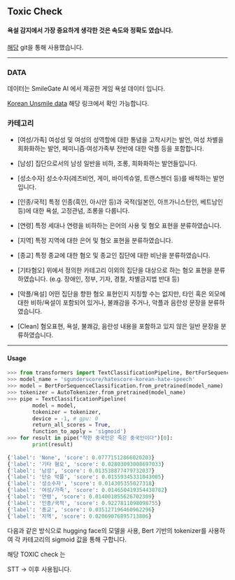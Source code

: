 ## Toxic Check

#### 욕설 감지에서 가장 중요하게 생각한 것은 속도와 정확도 였습니다. 


[해당](https://github.com/sgunderscore/hatescore-korean-hate-speech.git) git을 통해 사용했습니다. 

---

### DATA 


데이터는 SmileGate AI 에서 제공한 게임 욕설 데이터 입니다. 



[Korean Unsmile data](https://github.com/smilegate-ai/korean_unsmile_dataset) 해당 링크에서 확인 가능합니다. 



### 카테고리 

- [여성/가족]
여성성 및 여성의 성역할에 대한 통념을 고착시키는 발언, 여성 차별을 희화화하는 발언, 페미니즘·여성가족부 전반에 대한 악플 등을 포함합니다.

- [남성]
집단으로서의 남성 일반을 비하, 조롱, 희화화하는 발언들입니다.

- [성소수자]
성소수자(레즈비언, 게이, 바이섹슈얼, 트랜스젠더 등)를 배척하는 발언입니다.

- [인종/국적]
특정 인종(흑인, 아시안 등)과 국적(일본인, 아프가니스탄인, 베트남인 등)에 대한 욕설, 고정관념, 조롱을 다룹니다.

- [연령]
특정 세대나 연령을 비하하는 은어의 사용 및 혐오 표현을 분류하였습니다.

- [지역]
특정 지역에 대한 은어 및 혐오 표현을 분류하였습니다.

- [종교]
특정 종교에 대한 혐오 및 종교인 집단에 대한 비난을 분류하였습니다.

- [기타혐오]
위에서 정의한 카테고리 이외의 집단을 대상으로 하는 혐오 표현을 분류하였습니다. (e.g. 장애인, 정부, 기자, 경찰, 차별금지법 반대 등)

- [악플/욕설]
어떤 집단을 향한 혐오 표현인지 지칭할 수는 없지만, 타인 혹은 외모에 대한 비하/욕설이 포함되어 있거나, 불쾌감을 주거나, 악플과 음란성 문장을 분류하였습니다.

- [Clean]
혐오표현, 욕설, 불쾌감, 음란성 내용을 포함하고 있지 않은 일반 문장을 분류하였습니다.


---
#### Usage

```python
>>> from transformers import TextClassificationPipeline, BertForSequenceClassification, AutoTokenizer
>>> model_name = 'sgunderscore/hatescore-korean-hate-speech'
>>> model = BertForSequenceClassification.from_pretrained(model_name)
>>> tokenizer = AutoTokenizer.from_pretrained(model_name)
>>> pipe = TextClassificationPipeline(
        model = model,
        tokenizer = tokenizer,
        device = -1, # gpu: 0
        return_all_scores = True,
        function_to_apply = 'sigmoid')
>>> for result in pipe("착한 중국인은 죽은 중국인이다")[0]:
        print(result)
    
{'label': 'None', 'score': 0.07771512866020203}
{'label': '기타 혐오', 'score': 0.02803093008697033}
{'label': '남성', 'score': 0.013538877479732037}
{'label': '단순 악플', 'score': 0.01559345331043005}
{'label': '성소수자', 'score': 0.014305355027318}
{'label': '여성/가족', 'score': 0.014650419354438782}
{'label': '연령', 'score': 0.014001855626702309}
{'label': '인종/국적', 'score': 0.9227811098098755}
{'label': '종교', 'score': 0.035127196460962296}
{'label': '지역', 'score': 0.02069076895713806}

```
다음과 같은 방식으로 hugging face의 모델을 사용, Bert 기반의 tokenizer를 사용하여 각 카테고리의 sigmoid 값을 통해 구합니다. 


해당 TOXIC check 는 

STT -> 이후 사용됩니다.
